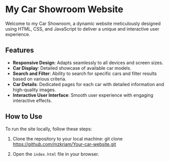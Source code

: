 # My Car Showroom Website

Welcome to my Car Showroom, a dynamic website meticulously designed using HTML, CSS, and JavaScript to deliver a unique and interactive user experience.

## Features

- **Responsive Design**: Adapts seamlessly to all devices and screen sizes.
- **Car Display**: Detailed showcase of available car models.
- **Search and Filter**: Ability to search for specific cars and filter results based on various criteria.
- **Car Details**: Dedicated pages for each car with detailed information and high-quality images.
- **Interactive User Interface**: Smooth user experience with engaging interactive effects.

## How to Use

To run the site locally, follow these steps:

1. Clone the repository to your local machine:
git clone https://github.com/mzkriam/Your-car-website.git

2. Open the `index.html` file in your browser.


